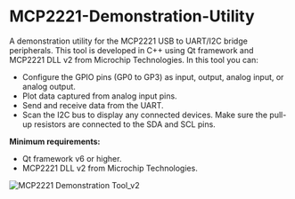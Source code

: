 # MCP2221-Demonstration-Utility
A demonstration utility for the MCP2221 USB to UART/I2C bridge peripherals. This tool is developed in C++ using Qt framework and MCP2221 DLL v2 from Microchip Technologies.
In this tool you can:
- Configure the GPIO pins (GP0 to GP3) as input, output, analog input, or analog output.
- Plot data captured from analog input pins.
- Send and receive data from the UART.
- Scan the I2C bus to display any connected devices. Make sure the pull-up resistors are connected to the SDA and SCL pins.
  
**Minimum requirements:**
  - Qt framework v6 or higher.
  - MCP2221 DLL v2 from Microchip Technologies.
    
![MCP2221 Demonstration Tool_v2](https://github.com/OD010425/MCP2221-Demonstration-Utility/assets/56562069/5359eeb3-c024-4925-b138-bb788f2ce33d)
